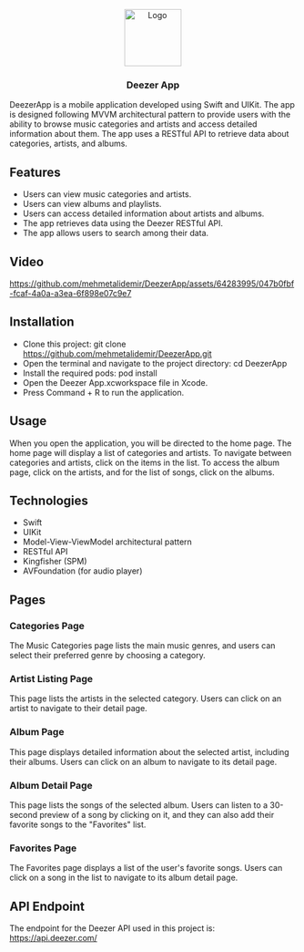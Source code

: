 <p align="center">
  <a href="https://github.com/mehmetalidemir/FoodOrderApp">
    <img src="https://i.imgur.com/flF38Qe.png" alt="Logo" width="100" height="100">
  </a>
  <h3 align="center">Deezer App</h3>
  </p>
</p>

DeezerApp is a mobile application developed using Swift and UIKit. The app is designed following MVVM architectural pattern to provide users with the ability to browse music categories and artists and access detailed information about them. The app uses a RESTful API to retrieve data about categories, artists, and albums.

## Features
- Users can view music categories and artists.
- Users can view albums and playlists.
- Users can access detailed information about artists and albums.
- The app retrieves data using the Deezer RESTful API.
- The app allows users to search among their data.

## Video

https://github.com/mehmetalidemir/DeezerApp/assets/64283995/047b0fbf-fcaf-4a0a-a3ea-6f898e07c9e7

## Installation
- Clone this project: git clone https://github.com/mehmetalidemir/DeezerApp.git
- Open the terminal and navigate to the project directory: cd DeezerApp
- Install the required pods: pod install
- Open the Deezer App.xcworkspace file in Xcode.
- Press Command + R to run the application.

## Usage
When you open the application, you will be directed to the home page. The home page will display a list of categories and artists. To navigate between categories and artists, click on the items in the list. To access the album page, click on the artists, and for the list of songs, click on the albums. 

## Technologies
- Swift
- UIKit
- Model-View-ViewModel architectural pattern
- RESTful API
- Kingfisher (SPM)
- AVFoundation (for audio player)

## Pages
### Categories Page
The Music Categories page lists the main music genres, and users can select their preferred genre by choosing a category.

### Artist Listing Page
This page lists the artists in the selected category. Users can click on an artist to navigate to their detail page.

### Album Page
This page displays detailed information about the selected artist, including their albums. Users can click on an album to navigate to its detail page.

### Album Detail Page
This page lists the songs of the selected album. Users can listen to a 30-second preview of a song by clicking on it, and they can also add their favorite songs to the "Favorites" list.

### Favorites Page
The Favorites page displays a list of the user's favorite songs. Users can click on a song in the list to navigate to its album detail page.

## API Endpoint
The endpoint for the Deezer API used in this project is: https://api.deezer.com/
